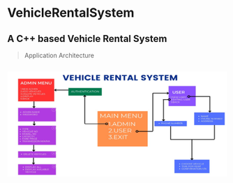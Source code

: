 # VehicleRentalSystem
## A C++ based Vehicle Rental System


> Application Architecture

![Alt text](AppArch.png)
---
